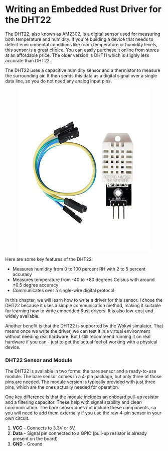 # Writing an Embedded Rust Driver for the DHT22

The DHT22, also known as AM2302, is a digital sensor used for measuring both temperature and humidity. If you're building a device that needs to detect environmental conditions like room temperature or humidity levels, this sensor is a great choice. You can easily purchase it online from stores at an affordable price. The older version is DHT11 which is slighly less accurate than DHT22.

The DHT22 uses a capacitive humidity sensor and a thermistor to measure the surrounding air. It then sends this data as a digital signal over a single data line, so you do not need any analog input pins.

<img style="display: block; margin: auto;" alt="DHT22 Sensor" src="./images/AM2302-DHT22-Digital-Temperature-and-Humidity-Sensor-Module.jpg"/>

Here are some key features of the DHT22:

- Measures humidity from 0 to 100 percent RH with 2 to 5 percent accuracy
- Measures temperature from -40 to +80 degrees Celsius with around ±0.5 degree accuracy
- Communicates over a single-wire digital protocol

In this chapter, we will learn how to write a driver for this sensor. I chose the DHT22 because it uses a simple communication method, making it suitable for learning how to write embedded Rust drivers. It is also low-cost and widely available.

Another benefit is that the DHT22 is supported by the Wokwi simulator. That means once we write the driver, we can test it in a virtual environment without needing real hardware.  But I still recommend running it on real hardware if you can - just to get the actual feel of working with a physical device.

### DHT22 Sensor and Module
The DHT22 is available in two forms: the bare sensor and a ready-to-use module. The bare sensor comes in a 4-pin package, but only three of those pins are needed. The module version is typically provided with just three pins, which are the ones actually needed for operation.

One key difference is that the module includes an onboard pull-up resistor and a filtering capacitor. These help with signal stability and clean communication. The bare sensor does not include these components, so you will need to add them externally if you use the raw 4-pin sensor in your own circuit.

1. **VCC** - Connects to 3.3V or 5V
2. **Data** - Signal pin connected to a GPIO (pull-up resistor is already present on the board)
3. **GND** - Ground

